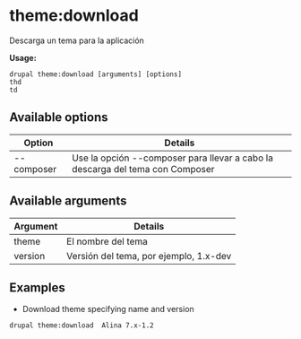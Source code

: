 # theme:download
Descarga un tema para la aplicación

**Usage:**
```
drupal theme:download [arguments] [options]
thd
td
```

## Available options
Option | Details
-------|-------------
--composer | Use la opción --composer para llevar a cabo la descarga del tema con Composer

## Available arguments
Argument | Details
---------|-------------
theme | El nombre del tema
version | Versión del tema, por ejemplo, 1.x-dev

## Examples
* Download theme specifying name and version
```
drupal theme:download  Alina 7.x-1.2
```
